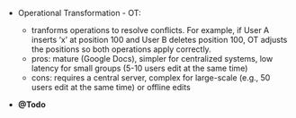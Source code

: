 - Operational Transformation - OT:
  - tranforms operations to resolve conflicts. For example, if User A inserts ‘x’ at position 100 and User B deletes position 100, OT adjusts the positions so both operations apply correctly.
  - pros: mature (Google Docs), simpler for centralized systems, low latency for small groups (5-10 users edit at the same time)
  - cons: requires a central server, complex for large-scale (e.g., 50 users edit at the same time) or offline edits

- **@Todo**

